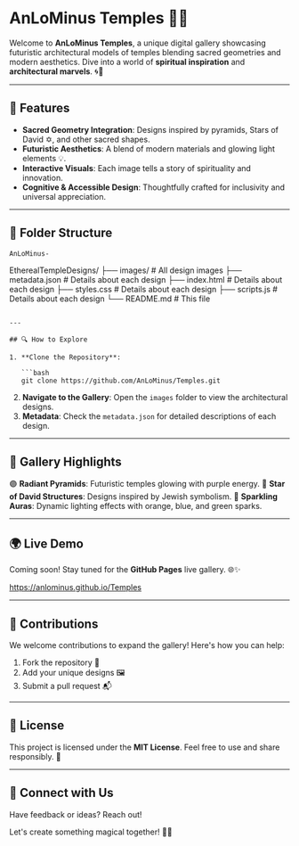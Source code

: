 # AnLoMinus Temples 🕍✨

Welcome to **AnLoMinus Temples**, a unique digital gallery showcasing futuristic architectural models of temples blending sacred geometries and modern aesthetics. Dive into a world of **spiritual inspiration** and **architectural marvels**. 🌀🎨

---

## 🌟 Features

- **Sacred Geometry Integration**: Designs inspired by pyramids, Stars of David ✡️, and other sacred shapes.
- **Futuristic Aesthetics**: A blend of modern materials and glowing light elements 💡.
- **Interactive Visuals**: Each image tells a story of spirituality and innovation.
- **Cognitive & Accessible Design**: Thoughtfully crafted for inclusivity and universal appreciation.

---

## 📁 Folder Structure

```
AnLoMinus-
```

EtherealTempleDesigns/
├── images/             # All design images
├── metadata.json       # Details about each design
├── index.html       # Details about each design
├── styles.css       # Details about each design
├── scripts.js       # Details about each design
└── README.md           # This file

```

---

## 🔍 How to Explore

1. **Clone the Repository**:

   ```bash
   git clone https://github.com/AnLoMinus/Temples.git
   ```

2. **Navigate to the Gallery**:
   Open the `images` folder to view the architectural designs.
3. **Metadata**:
   Check the `metadata.json` for detailed descriptions of each design.

---

## 🎨 Gallery Highlights

🟣 **Radiant Pyramids**: Futuristic temples glowing with purple energy.
🔶 **Star of David Structures**: Designs inspired by Jewish symbolism.
🌟 **Sparkling Auras**: Dynamic lighting effects with orange, blue, and green sparks.

---

## 🌍 Live Demo

Coming soon! Stay tuned for the **GitHub Pages** live gallery. 🌐✨

https://anlominus.github.io/Temples

---

## 🤝 Contributions

We welcome contributions to expand the gallery! Here's how you can help:

1. Fork the repository 🍴
2. Add your unique designs 🖼️
3. Submit a pull request 📬

---

## 📜 License

This project is licensed under the **MIT License**. Feel free to use and share responsibly. 📄

---

## 💌 Connect with Us

Have feedback or ideas? Reach out!

Let's create something magical together! 🌈✨

